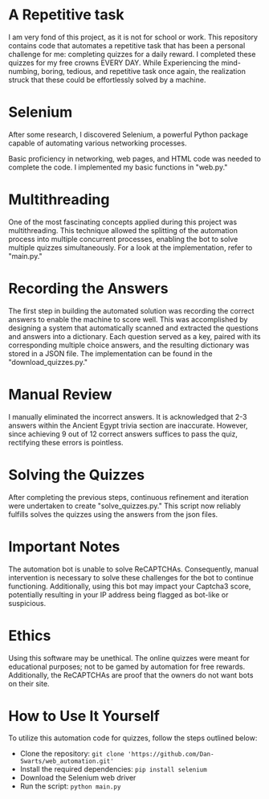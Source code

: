 
<div>
  <h1>A Repetitive task</h1>
  <p>
    I am very fond of this project, as it is not for school or work. This repository contains code that automates a repetitive task that has been a personal challenge for me: completing quizzes for a daily reward. I completed these quizzes for my free crowns EVERY DAY. While Experiencing the mind-numbing, boring, tedious, and repetitive task once again, the realization struck that these could be effortlessly solved by a machine.
  </p>
</div>

<div>
  <h1>Selenium</h1>
  <p>
    After some research, I discovered Selenium, a powerful Python package capable of automating various networking processes.
  </p>
  <p>
    Basic proficiency in networking, web pages, and HTML code was needed to complete the code. I implemented my basic functions in "web.py."
  </p>
</div>

<div>
  <h1>Multithreading</h1>
  <p>
    One of the most fascinating concepts applied during this project was multithreading. This technique allowed the splitting of the automation process into multiple concurrent processes, enabling the bot to solve multiple quizzes simultaneously. For a look at the implementation, refer to "main.py."
  </p>
</div>

<div>
  <h1>Recording the Answers</h1>
  <p>
    The first step in building the automated solution was recording the correct answers to enable the machine to score well. This was accomplished by designing a system that automatically scanned and extracted the questions and answers into a dictionary. Each question served as a key, paired with its corresponding multiple choice answers, and the resulting dictionary was stored in a JSON file. The implementation can be found in the "download_quizzes.py."
  </p>
</div>

<div>
  <h1>Manual Review</h1>
  <p>
    I manually eliminated the incorrect answers. It is acknowledged that 2-3 answers within the Ancient Egypt trivia section are inaccurate. However, since achieving 9 out of 12 correct answers suffices to pass the quiz, rectifying these errors is pointless.
  </p>
</div>

<div>
  <h1>Solving the Quizzes</h1>
  <p>
    After completing the previous steps, continuous refinement and iteration were undertaken to create "solve_quizzes.py." This script now reliably fulfills solves the quizzes using the answers from the json files.
  </p>
</div>

<div>
  <h1>Important Notes</h1>
  <p>
    The automation bot is unable to solve ReCAPTCHAs. Consequently, manual intervention is necessary to solve these challenges for the bot to continue functioning. Additionally, using this bot may impact your Captcha3 score, potentially resulting in your IP address being flagged as bot-like or suspicious.
  </p>
</div>

<div>
  <h1>Ethics</h1>
  <p>
    Using this software may be unethical. The online quizzes were meant for educational purposes; not to be gamed by automation for free rewards. Additionally, the ReCAPTCHAs are proof that the owners do not want bots on their site.
  </p>
</div>

<div>
  <h1>How to Use It Yourself</h1>
  <p>
    To utilize this automation code for quizzes, follow the steps outlined below:
  </p>
  <ul>
    <li>Clone the repository: <code>git clone 'https://github.com/Dan-Swarts/web_automation.git'</code></li>
    <li>Install the required dependencies: <code>pip install selenium</code></li>
    <li>Download the Selenium web driver</li>
    <li>Run the script: <code>python main.py</code></li>
  </ul>
</div>
